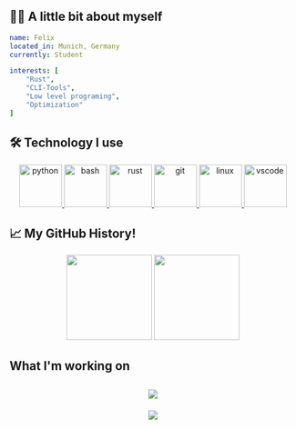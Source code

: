 <h2> 👨‍💻 A little bit about myself </h2>

```yaml
name: Felix
located_in: Munich, Germany
currently: Student

interests: [
    "Rust",
    "CLI-Tools",
    "Low level programing",
    "Optimization"
]
```

<h2> 🛠️ Technology I use</h2>
<p align="center">
<a href="https://www.python.org" target="_blank">
  <img src="https://cdn.jsdelivr.net/gh/devicons/devicon/icons/python/python-original.svg" alt="python" width="75" height="75"/>
</a>
<a href="https://www.gnu.org/software/bash/" target="_blank">
<img src="https://cdn.jsdelivr.net/gh/devicons/devicon/icons/bash/bash-original.svg" alt="bash" width="75" height="75"/>
</a>
<a href="https://www.rust-lang.org/" target="_blank">
<img src="https://cdn.jsdelivr.net/gh/devicons/devicon/icons/rust/rust-plain.svg" alt="rust" width="75" height="75"/>
</a>
<a href="https://git-scm.com/" target="_blank">
<img src="https://cdn.jsdelivr.net/gh/devicons/devicon/icons/git/git-original.svg" alt="git" width="75" height="75"/>
</a>
<a href="https://linuxmint.com/" target="_blank">
<img src="https://cdn.jsdelivr.net/gh/devicons/devicon/icons/linux/linux-original.svg" alt="linux" width="75" height="75"/>
</a>
<a href="https://code.visualstudio.com/" target="_blank">
<img src="https://cdn.jsdelivr.net/gh/devicons/devicon/icons/vscode/vscode-original.svg" alt="vscode" width="75" height="75"/>
</a>

<h2> 📈 My GitHub History!</h2>

<p align="center">
<img src="https://github-readme-stats.vercel.app/api?username=zoolq&hide=contribs,prs" height="150">
<img src="https://github-readme-stats.vercel.app/api/top-langs/?username=zoolq&layout=compact" height="150">

<h2> What I'm working on <h2>

<p align="center">
<img src="https://github-readme-stats.vercel.app/api/wakatime?username=zoolq">

<p align="center">
  <img src="https://capsule-render.vercel.app/api?type=waving&color=timeGradient&height=100&section=footer"/>
</p>
